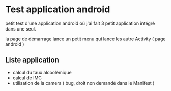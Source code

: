 # Test application android 

petit test d'une application android où j'ai fait 3 petit application intégré dans une seul. 

la page de démarrage lance un petit menu qui lance les autre Activity ( page android ) 

## Liste application 

- calcul du taux alcoolémique 
- calcul de IMC 
- utilisation de la camera ( bug, droit non demandé dans le Manifest ) 


